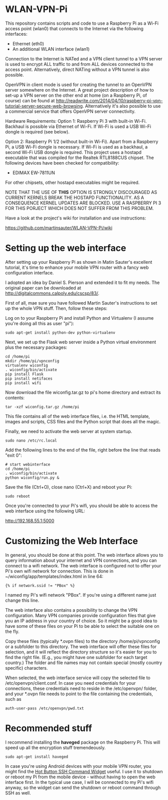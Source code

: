 WLAN-VPN-Pi
===========

This repository contains scripts and code to use a Raspberry Pi as a Wi-Fi access point (wlan0) that connects to the Internet via the following interfaces:

* Ethernet (eth0)
* An additional WLAN interface (wlan1)

Connection to the Internet is NATed and a VPN client tunnel to a VPN server is used to encrypt ALL traffic to and from ALL devices connected to the access point. Alternatively, direct NATing without a VPN tunnel is also possible.

OpenVPN in client mode is used for creating the tunnel to an OpenVPN server somewhere on the Internet. A great project description of how to set-up a VPN server on the other end at home (on a Raspberry Pi, of course) can be found at http://readwrite.com/2014/04/10/raspberry-pi-vpn-tutorial-server-secure-web-browsing. Alternatively it's also possible to use a commercial service that offers OpenVPN server connectivity.

Hardware Requirements: 
Option 1: Raspberry Pi 3 with built-in Wi-Fi. Backhaul is possible via Ethernet of Wi-Fi. If Wi-Fi is used a USB Wi-Fi dongle is required (see below).

Option 2: Raspberry Pi 1/2 (without built-in Wi-Fi). Apart from a Raspberry Pi, a USB Wi-Fi dongle is necessary. If Wi-Fi is used as a backhaul, a second Wi-Fi USB dongle is required. This project uses a hostapd executable that was compiled for the Realtek RTL8188CUS chipset. The following devices have been checked for compatibility:

* EDIMAX EW-7811UN

For other chipsets, other hostapd executables might be required. 

NOTE THAT THE USE OF **THIS** OPTION IS STRONGLY DISCOURAGED AS CURRENT KERNELS BREAK THE HOSTAPD FUNCTIONALITY. AS A CONSEQUENCE KERNEL UPDATES ARE BLOCKED. USE A RASPBERRY PI 3 FOR THIS PORJECT WHICH DOES NOT SUFFER FROM THIS PROBLEM.

Have a look at the project's wiki for installation and use instructions: 

https://github.com/martinsauter/WLAN-VPN-Pi/wiki

Setting up the web interface
============================

After setting up your Raspberry Pi as shown in Matin Sauter's excellent tutorial, it's time to enhance your mobile VPN router with a fancy web configuration interface.

I adopted an idea by Daniel S. Pierson and extended it to fit my needs. The original paper can be downloaded at http://digitalcommons.calpoly.edu/cscsp/83/.

First of all, mae sure you have followed Martin Sauter's instructions to set up the whole VPN stuff. Then, follow these steps:

Log on to your Raspberry Pi and install Python and Virtualenv (I assume you're doing all this as user "pi"):

```
sudo apt-get install python-dev python-virtualenv
```

Next, we set up the Flask web server inside a Python virtual environment plus the necessary packages:

```
cd /home/pi
mkdir /home/pi/vpnconfig
virtualenv wiconfig
. wiconfig/bin/activate
pip install Flask
pip install netifaces
pip install wifi
```

Now download the file wiconfig.tar.gz to pi's home directory and extract its contents:

```
tar -xzf wiconfig.tar.gz /home/pi
```

This file contains all of the web interface files, i.e. the HTML template, images and scripts, CSS files and the Python script that does all the magic.

Finally, we need to activate the web server at system startup.

```
sudo nano /etc/rc.local
```

Add the following lines to the end of the file, right before the line that reads "exit 0":

```
# start webinterface
cd /home/pi
. wiconfig/bin/activate
python wiconfig/run.py &
```

Save the file (Ctrl+O), close nano (Ctrl+X) and reboot your Pi:

```
sudo reboot
```

Once you're connected to your Pi's wifi, you should be able to access the web interface using the following URL:

http://192.168.55.1:5000


Customizing the Web Interface
=============================

In general, you should be done at this point. The web interface allows you to query information about your internet and VPN connections, and you can connect to a wifi network. The web interface is configured not to offer your Pi's own wifi network for connection. This is done in ~/wiconfig/app/templates/index.html in line 64:

```
{% if network.ssid != "PBox" %}
```

I named my Pi's wifi network "PBox". If you're using a different name just change this line.

The web interface also contains a possibility to change the VPN configuration. Many VPN companies provide configuration files that give you an IP address in your country of choice. So it might be a good idea to have some of these files on your Pi to be able to select the suitable one on the fly.

Copy these files (typically \*.ovpn files) to the directory /home/pi/vpnconfig or a subfolder to this directory. The web interface will offer these files for selection, and it will reflect the directory structure so it's easier for you to find the right file. (E.g., you might have one subfolder for each target country.) The folder and file names may not contain special (mostly country specific) characters.

When selected, the web interface service will copy the selected file to /etc/openvpn/client.conf. In case you need credentials for your connections, these credentials need to reside in the /etc/openvpn/ folder, and your \*.ovpn file needs to point to the file containing the credentials, such as

```
auth-user-pass /etc/openvpn/pwd.txt
```

Recommended stuff
=================

I recommend installing the **haveged** package on the Raspberry Pi. This will speed up all the encryption stuff tremendeously.

```
sudo apt-get install haveged
```

In case you're using Android devices with your mobile VPN router, you might find the [Hot Button SSH Command Widget](https://play.google.com/store/apps/details?id=crosien.HotButton) useful. I use it to shutdown or reboot my Pi from the mobile device - without having to open the web interface first. In the typical use case, I will be connected to my Pi's wifi anyway, so the widget can send the shutdown or reboot command through SSH as well.
